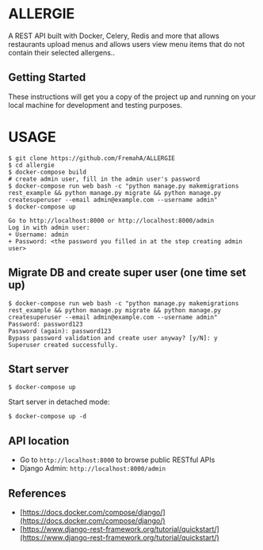 # ALLERGIE
A REST API built with Docker, Celery, Redis and more that allows restaurants upload menus and allows users view menu items that do not contain their selected allergens..

## Getting Started

These instructions will get you a copy of the project up and running on your local machine for development and testing purposes.

# USAGE

```
$ git clone https://github.com/FremahA/ALLERGIE
$ cd allergie
$ docker-compose build
# create admin user, fill in the admin user's password
$ docker-compose run web bash -c "python manage.py makemigrations rest_example && python manage.py migrate && python manage.py createsuperuser --email admin@example.com --username admin"
$ docker-compose up

Go to http://localhost:8000 or http://localhost:8000/admin
Log in with admin user:
+ Username: admin
+ Password: <the password you filled in at the step creating admin user>
```

## Migrate DB and create super user (one time set up)
```
$ docker-compose run web bash -c "python manage.py makemigrations rest_example && python manage.py migrate && python manage.py createsuperuser --email admin@example.com --username admin"
Password: password123
Password (again): password123
Bypass password validation and create user anyway? [y/N]: y
Superuser created successfully.
```

## Start server

```
$ docker-compose up
```

Start server in detached mode:

```
$ docker-compose up -d
```

## API location

* Go to `http://localhost:8000` to browse public RESTful APIs
* Django Admin: `http://localhost:8000/admin`

## References

+ [https://docs.docker.com/compose/django/](https://docs.docker.com/compose/django/)
+ [https://www.django-rest-framework.org/tutorial/quickstart/](https://www.django-rest-framework.org/tutorial/quickstart/)

